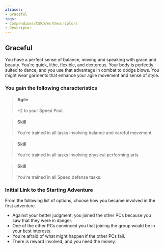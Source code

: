 ```yaml
---
aliases:
- Graceful
tags:
- Compendiums/CSRD/en/Descriptors
- Descriptor
---
```


## Graceful  
You have a perfect sense of balance, moving and speaking with grace and beauty. You're quick, lithe, flexible, and dexterous. Your body is perfectly suited to dance, and you use that advantage in combat to dodge blows. You might wear garments that enhance your agile movement and sense of style.
### You gain the following characteristics  
> #### Agile
> +2 to your Speed Pool.  

> #### Skill
> You're trained in all tasks involving balance and careful movement.  

> #### Skill
> You're trained in all tasks involving physical performing arts.  

> #### Skill
> You're trained in all Speed defense tasks.  

### Initial Link to the Starting Adventure  
From the following list of options, choose how you became involved in the first adventure.  
- Against your better judgment, you joined the other PCs because you saw that they were in danger.  
- One of the other PCs convinced you that joining the group would be in your best interests.  
- You're afraid of what might happen if the other PCs fail.  
- There is reward involved, and you need the money.  